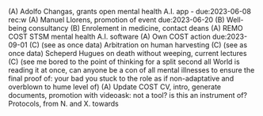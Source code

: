 (A)  Adolfo Changas, grants open mental health A.I. app - due:2023-06-08 rec:w
(A) Manuel Llorens, promotion of event due:2023-06-20
(B) Well-being consultancy
(B) Enrolement in medicine, contact deans
(A) REMO COST STSM mental health A.I. software
(A) Own COST action due:2023-09-01
(C) (see as once data) Arbitration on human harvesting
(C) (see as once data) Scheperd Hugues on death without weeping, current lectures
(C) (see me bored to the point of thinking for a split second all World is reading it at once, can anyone be a con of all mental illnesses to ensure the final proof of: your bad you stuck to the role as if non-adaptative and overblown to hume level of)
(A) Update COST CV, intro, generate documents, promotion with videoask: not a tool? is this an instrument of? Protocols, from N. and X. towards